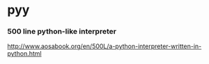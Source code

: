 # pyy
### 500 line python-like interpreter
http://www.aosabook.org/en/500L/a-python-interpreter-written-in-python.html